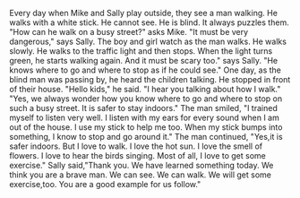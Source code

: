 Every day when Mike and Sally play outside, they see a man walking. He walks with a white stick. He cannot see.
He is blind. It always puzzles them. "How can he walk on a busy street?" asks Mike. "It must be very dangerous," says Sally.
The boy and girl watch as the man walks. He walks slowly.
He walks to the traffic light and then stops. When the light turns green, he starts walking again. And it must be scary too." says Sally. "He knows where to go and where to stop as if he could see."
One day, as the blind man was passing by, he heard the children talking. He stopped in front of their house. "Hello kids," he said. "I hear you talking about how I walk."
"Yes, we always wonder how you know where to go and where to stop on such a busy street. It is safer to stay indoors."
The man smiled, "I trained myself to listen very well. I listen with my ears for every sound when I am out of the house. I use my stick to help me too. When my stick bumps into something, I know to stop and go around it."
The man continued, "Yes,it is safer indoors. But I love to walk. I love the hot sun. I love the smell of flowers. I love to hear the birds singing. Most of all, I love to get some exercise."
Sally said,"Thank you. We have learned something today. We think you are a brave man. We can see. We can walk. We will get some exercise,too. You are a good example for us follow."